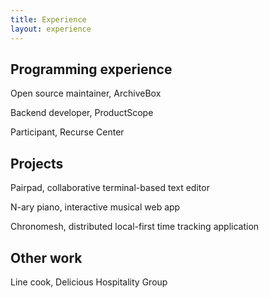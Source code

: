 ```yaml
---
title: Experience
layout: experience
---
```


## Programming experience
Open source maintainer, ArchiveBox

Backend developer, ProductScope

Participant, Recurse Center

## Projects
Pairpad, collaborative terminal-based text editor

N-ary piano, interactive musical web app

Chronomesh, distributed local-first time tracking application

## Other work
Line cook, Delicious Hospitality Group